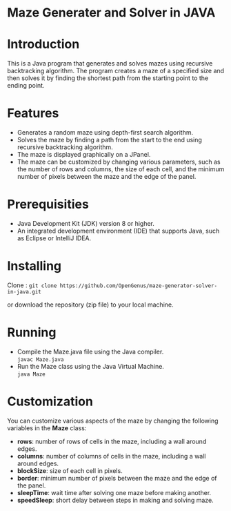 # Maze Generater and Solver in JAVA

# Introduction 
This is a Java program that generates and solves mazes using recursive backtracking algorithm. The program creates a maze of a specified size and then solves it by finding the shortest path from the starting point to the ending point.

# Features
* Generates a random maze using depth-first search algorithm.
* Solves the maze by finding a path from the start to the end using recursive backtracking algorithm.
* The maze is displayed graphically on a JPanel.
* The maze can be customized by changing various parameters, such as the number of rows and columns, the size of each cell, and the minimum number of pixels between the maze and the edge of the panel.

# Prerequisities
* Java Development Kit (JDK) version 8 or higher.
* An integrated development environment (IDE) that supports Java, such as Eclipse or IntelliJ IDEA.

# Installing
Clone : ```git clone https://github.com/OpenGenus/maze-generator-solver-in-java.git```

or download the repository (zip file) to your local machine.

# Running
* Compile the Maze.java file using the Java compiler.  
```javac Maze.java```
* Run the Maze class using the Java Virtual Machine.  
```java Maze```

# Customization
You can customize various aspects of the maze by changing the following variables in the **Maze** class:

* **rows**: number of rows of cells in the maze, including a wall around edges.
* **columns**: number of columns of cells in the maze, including a wall around edges.
* **blockSize**: size of each cell in pixels.
* **border**: minimum number of pixels between the maze and the edge of the panel.
* **sleepTime**: wait time after solving one maze before making another.
* **speedSleep**: short delay between steps in making and solving maze.